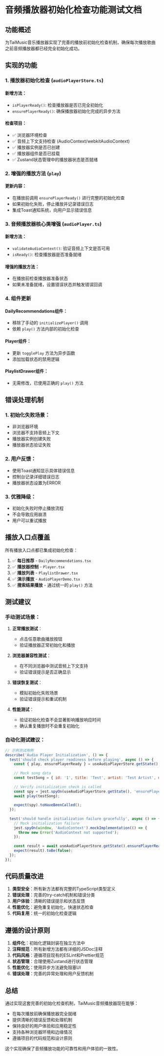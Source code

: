 # 音频播放器初始化检查功能测试文档

## 功能概述

为TaiMusic音乐播放器实现了完善的播放前初始化检查机制，确保每次播放歌曲之前音频播放器都已经完全初始化成功。

## 实现的功能

### 1. 播放器初始化检查 (`audioPlayerStore.ts`)

#### 新增方法：
- `isPlayerReady()`: 检查播放器是否已完全初始化
- `ensurePlayerReady()`: 确保播放器初始化完成的异步方法

#### 检查项目：
- ✅ 浏览器环境检查
- ✅ 音频上下文支持检查 (AudioContext/webkitAudioContext)
- ✅ 播放器实例是否已创建
- ✅ 播放器组件是否已挂载
- ✅ Zustand状态管理中的播放器状态是否就绪

### 2. 增强的播放方法 (`play`)

#### 更新内容：
- 在播放前调用 `ensurePlayerReady()` 进行完整的初始化检查
- 如果初始化失败，停止播放并记录错误日志
- 集成Toast通知系统，向用户显示错误信息

### 3. 音频播放器核心类增强 (`audioPlayer.ts`)

#### 新增方法：
- `validateAudioContext()`: 验证音频上下文是否可用
- `isReady()`: 检查播放器是否准备就绪

#### 增强的播放方法：
- 在播放前检查播放器准备状态
- 如果未准备就绪，设置错误状态并触发错误回调

### 4. 组件更新

#### DailyRecommendations组件：
- 移除了手动的 `initializePlayer()` 调用
- 依赖 `play()` 方法内部的初始化检查

#### Player组件：
- 更新 `togglePlay` 方法为异步函数
- 添加加载状态的禁用逻辑

#### PlaylistDrawer组件：
- 无需修改，已使用正确的 `play()` 方法

## 错误处理机制

### 1. 初始化失败场景：
- 非浏览器环境
- 浏览器不支持音频上下文
- 播放器实例创建失败
- 播放器状态验证失败

### 2. 用户反馈：
- 使用Toast通知显示具体错误信息
- 控制台记录详细错误日志
- 播放器状态设置为ERROR

### 3. 优雅降级：
- 初始化失败时停止播放流程
- 不会导致应用崩溃
- 用户可以重试播放

## 播放入口点覆盖

所有播放入口点都已集成初始化检查：

1. ✅ **每日推荐** - `DailyRecommendations.tsx`
2. ✅ **播放器控制** - `Player.tsx`
3. ✅ **播放列表** - `PlaylistDrawer.tsx`
4. ✅ **演示播放** - `AudioPlayerDemo.tsx`
5. ✅ **搜索结果播放** - 通过统一的 `play()` 方法

## 测试建议

### 手动测试场景：

1. **正常播放测试**：
   - 点击任意歌曲播放按钮
   - 验证播放器正常初始化和播放

2. **浏览器兼容性测试**：
   - 在不同浏览器中测试音频上下文支持
   - 验证错误提示是否正确显示

3. **错误恢复测试**：
   - 模拟初始化失败场景
   - 验证错误提示和重试机制

4. **性能测试**：
   - 验证初始化检查不会显著影响播放响应时间
   - 确认重复播放时不会重复初始化

### 自动化测试建议：

```javascript
// 示例测试用例
describe('Audio Player Initialization', () => {
  test('should check player readiness before playing', async () => {
    const { play, ensurePlayerReady } = useAudioPlayerStore.getState();
    
    // Mock song data
    const testSong = { id: '1', title: 'Test', artist: 'Test Artist', url: 'test.mp3' };
    
    // Verify initialization check is called
    const spy = jest.spyOn(useAudioPlayerStore.getState(), 'ensurePlayerReady');
    await play(testSong);
    
    expect(spy).toHaveBeenCalled();
  });
  
  test('should handle initialization failure gracefully', async () => {
    // Mock initialization failure
    jest.spyOn(window, 'AudioContext').mockImplementation(() => {
      throw new Error('AudioContext not supported');
    });
    
    const result = await useAudioPlayerStore.getState().ensurePlayerReady();
    expect(result).toBe(false);
  });
});
```

## 代码质量改进

1. **类型安全**：所有新方法都有完整的TypeScript类型定义
2. **错误处理**：完善的try-catch机制和错误分类
3. **用户体验**：清晰的错误提示和状态反馈
4. **性能优化**：避免重复初始化，快速状态检查
5. **代码复用**：统一的初始化检查逻辑

## 遵循的设计原则

1. **组件化**：初始化逻辑封装在独立方法中
2. **注释规范**：所有新增方法都有详细的JSDoc注释
3. **代码风格**：遵循项目现有的ESLint和Prettier规范
4. **状态管理**：合理使用Zustand进行状态管理
5. **性能优化**：使用异步方法避免阻塞UI
6. **错误处理**：完善的异常处理和用户反馈机制

## 总结

通过实现这套完善的初始化检查机制，TaiMusic音频播放器现在能够：

- 在每次播放前确保播放器完全就绪
- 提供清晰的错误反馈和处理机制
- 保持良好的用户体验和应用稳定性
- 支持各种浏览器环境和边缘情况
- 遵循项目的代码规范和设计原则

这个实现确保了音频播放功能的可靠性和用户体验的一致性。
